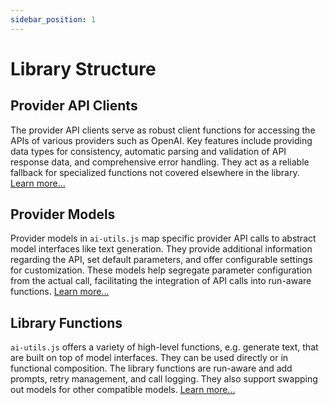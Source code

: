 ```yaml
---
sidebar_position: 1
---
```


# Library Structure

## Provider API Clients

The provider API clients serve as robust client functions for accessing the APIs of various providers such as OpenAI. Key features include providing data types for consistency, automatic parsing and validation of API response data, and comprehensive error handling. They act as a reliable fallback for specialized functions not covered elsewhere in the library. [Learn more...](/concepts/library-structure/provider-api-clients)

## Provider Models

Provider models in `ai-utils.js` map specific provider API calls to abstract model interfaces like text generation. They provide additional information regarding the API, set default parameters, and offer configurable settings for customization. These models help segregate parameter configuration from the actual call, facilitating the integration of API calls into run-aware functions. [Learn more...](/concepts/library-structure/provider-models)

## Library Functions

`ai-utils.js` offers a variety of high-level functions, e.g. generate text, that are built on top of model interfaces. They can be used directly or in functional composition. The library functions are run-aware and add prompts, retry management, and call logging. They also support swapping out models for other compatible models. [Learn more...](/concepts/library-structure/library-functions)
